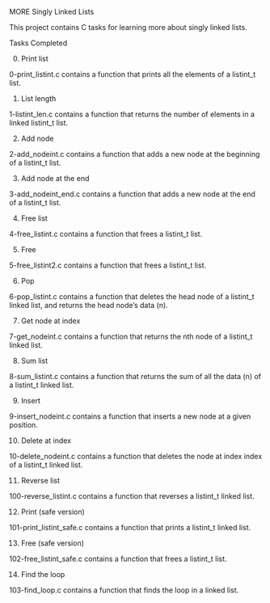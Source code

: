 MORE Singly Linked Lists

This project contains C tasks for learning more about singly linked lists.



Tasks Completed

 0. Print list

0-print_listint.c contains a function that prints all the elements of a listint_t list.

 1. List length

1-listint_len.c contains a function that returns the number of elements in a linked listint_t list.

 2. Add node

2-add_nodeint.c contains a function that adds a new node at the beginning of a listint_t list.

 3. Add node at the end

3-add_nodeint_end.c contains a function that adds a new node at the end of a listint_t list.

 4. Free list

4-free_listint.c contains a function that frees a listint_t list.

 5. Free

5-free_listint2.c contains a function that frees a listint_t list.

 6. Pop

6-pop_listint.c contains a function that deletes the head node of a listint_t linked list, and returns the head node’s data (n).

 7. Get node at index

7-get_nodeint.c contains a function that returns the nth node of a listint_t linked list.

 8. Sum list

8-sum_listint.c contains a function that returns the sum of all the data (n) of a listint_t linked list.

 9. Insert

9-insert_nodeint.c contains a function that inserts a new node at a given position.

 10. Delete at index

10-delete_nodeint.c contains a function that deletes the node at index index of a listint_t linked list.

 11. Reverse list

100-reverse_listint.c contains a function that reverses a listint_t linked list.

 12. Print (safe version)

101-print_listint_safe.c contains a function that prints a listint_t linked list.

 13. Free (safe version)

102-free_listint_safe.c contains a function that frees a listint_t list.

 14. Find the loop

103-find_loop.c contains a function that finds the loop in a linked list.
